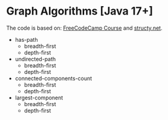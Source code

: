 # Graph Algorithms [Java 17+]

The code is based on: [FreeCodeCamp Course](https://www.youtube.com/watch?v=tWVWeAqZ0WU&ab_channel=freeCodeCamp.org) and [structy.net](https://structy.net/).

* has-path
  * breadth-first
  * depth-first
* undirected-path
  * breadth-first
  * depth-first
* connected-components-count
  * breadth-first 
  * depth-first
* largest-component
  * breadth-first
  * depth-first
